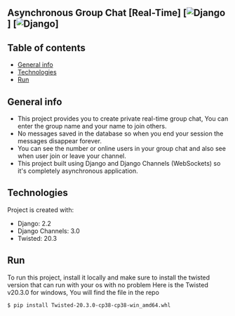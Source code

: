 ## Asynchronous Group Chat [Real-Time] [![Django](https://img.shields.io/badge/Django-2.2.9-yellow.svg)] [![Django](https://img.shields.io/badge/Django%20channels-3.0.2-green.svg)]


## Table of contents
* [General info](#general-info)
* [Technologies](#technologies)
* [Run](#run)

## General info
- This project provides you to create private real-time group chat, You can enter the group name and your name to join others.
- No messages saved in the database so when you end your session the messages disappear forever.
- You can see the number or online users in your group chat and also see when user join or leave your channel.
- This project built using Django and Django Channels (WebSockets) so it's completely asynchronous application.

## Technologies
Project is created with:
* Django: 2.2
* Django Channels: 3.0
* Twisted: 20.3
	
## Run
To run this project, install it locally and make sure to install the twisted version that can run with your os with no problem
Here is the Twisted v20.3.0 for windows, You will find the file in the repo

```
$ pip install Twisted-20.3.0-cp38-cp38-win_amd64.whl
```